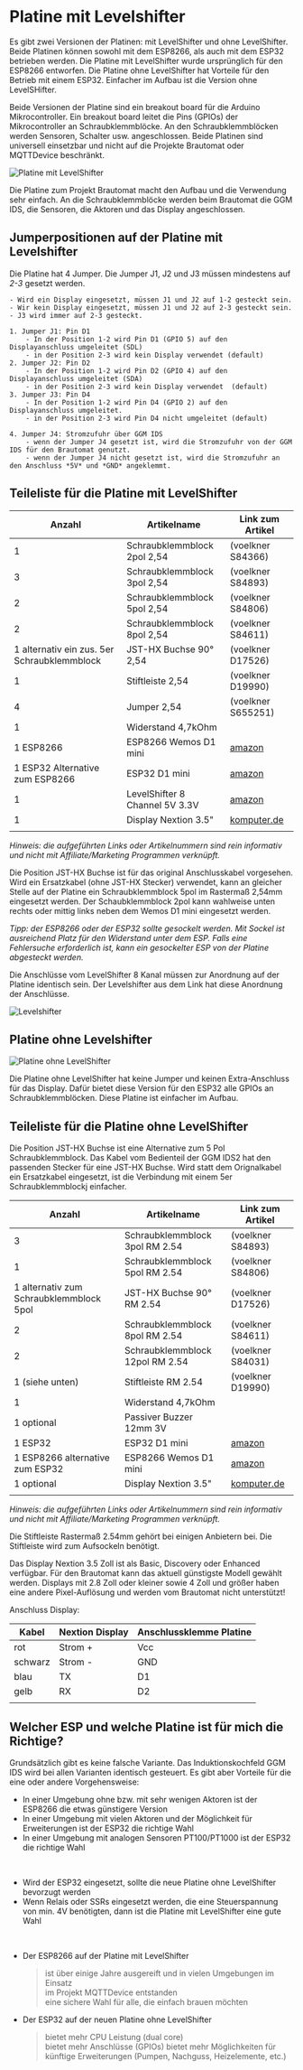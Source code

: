 # Platine mit Levelshifter

Es gibt zwei Versionen der Platinen: mit LevelShifter und ohne LevelShifter. Beide Platinen können sowohl mit dem ESP8266, als auch mit dem ESP32 betrieben werden. Die Platine mit LevelShifter wurde ursprünglich für den ESP8266 entworfen. Die Platine ohne LevelShifter hat Vorteile für den Betrieb mit einem ESP32. Einfacher im Aufbau ist die Version ohne LevelSHifter.

Beide Versionen der Platine sind ein breakout board für die Arduino Mikrocontroller. Ein breakout board leitet die Pins (GPIOs) der Mikrocontroller an Schraubklemmblöcke. An den Schraubklemmblöcken werden Sensoren, Schalter usw. angeschlossen. Beide Platinen sind universell einsetzbar und nicht auf die Projekte Brautomat oder MQTTDevice beschränkt.

![Platine mit LevelShifter](/docs/img/Platine.jpg)

Die Platine zum Projekt Brautomat macht den Aufbau und die Verwendung sehr einfach. An die Schraubklemmblöcke werden beim Brautomat die GGM IDS, die Sensoren, die Aktoren und das Display angeschlossen.

## Jumperpositionen auf der Platine mit Levelshifter

Die Platine hat 4 Jumper. Die Jumper J1, J2 und J3 müssen mindestens auf _2-3_ gesetzt werden.

```Jumpereinstellung Kurzform
- Wird ein Display eingesetzt, müssen J1 und J2 auf 1-2 gesteckt sein. 
- Wir kein Display eingesetzt, müssen J1 und J2 auf 2-3 gesteckt sein. 
- J3 wird immer auf 2-3 gesteckt.

1. Jumper J1: Pin D1 
    - In der Position 1-2 wird Pin D1 (GPIO 5) auf den Displayanschluss umgeleitet (SDL)
    - in der Position 2-3 wird kein Display verwendet (default)
2. Jumper J2: Pin D2
    - In der Position 1-2 wird Pin D2 (GPIO 4) auf den Displayanschluss umgeleitet (SDA)
    - in der Position 2-3 wird kein Display verwendet  (default)
3. Jumper J3: Pin D4
    - In der Position 1-2 wird Pin D4 (GPIO 2) auf den Displayanschluss umgeleitet.
    - in der Position 2-3 wird Pin D4 nicht umgeleitet (default)

4. Jumper J4: Stromzufuhr über GGM IDS
    - wenn der Jumper J4 gesetzt ist, wird die Stromzufuhr von der GGM IDS für den Brautomat genutzt.
    - wenn der Jumper J4 nicht gesetzt ist, wird die Stromzufuhr an den Anschluss *5V* und *GND* angeklemmt.
```

## Teileliste für die Platine mit LevelShifter

| Anzahl                                                | Artikelname                    | Link zum Artikel                  |
| ----------------------------------------------------- | ------------------------------ | --------------------------------- |
| 1                                                     | Schraubklemmblock 2pol 2,54    | (voelkner S84366) |
| 3                                                     | Schraubklemmblock 3pol 2,54    | (voelkner S84893) |
| 2                                                     | Schraubklemmblock 5pol 2,54    | (voelkner S84806) |
| 2                                                     | Schraubklemmblock 8pol 2,54    | (voelkner S84611) |
| 1 alternativ ein zus. 5er Schraubklemmblock           | JST-HX Buchse 90° 2,54         | (voelkner D17526) |
| 1                                                     | Stiftleiste 2,54               | (voelkner D19990) |
| 4                                                     | Jumper 2,54                    | (voelkner S655251) |
| 1                                                     | Widerstand 4,7kOhm             |  |
| 1 ESP8266                                             | ESP8266 Wemos D1 mini          | [amazon](https://www.amazon.de/dp/B08BTYHJM1/?coliid=I3HCHU407TLWGX&colid=I7GQB171JGLX&psc=1&ref_=cm_sw_r_cp_ud_lstpd_2FHXW05SH9AGJ9Z8WH2K) |
| 1 ESP32 Alternative zum ESP8266                       | ESP32 D1 mini                  | [amazon](https://www.amazon.de/dp/B08BTRQNB3/?coliid=I3GILWFH2TDYH9&colid=I7GQB171JGLX&ref_=list_c_wl_lv_ov_lig_dp_it&th=1) |
| 1                                                     | LevelShifter 8 Channel 5V 3.3V | [amazon](https://www.amazon.de/dp/B07HC5PB58/?coliid=I3T4KSZWWNYE26&colid=I7GQB171JGLX&psc=1&ref_=cm_sw_r_cp_ud_lstpd_YCVXDMRW8G4N4MVXQXC5) |
| 1                                                     | Display Nextion 3.5" | [komputer.de](https://www.komputer.de/zen/index.php?main_page=product_info&cPath=30&products_id=617&zenid=l8eg2n29r5iai1l7ur8c8c5nu3) |
|                                                       |                                |                                   |

_Hinweis: die aufgeführten Links oder Artikelnummern sind rein informativ und nicht mit Affiliate/Marketing Programmen verknüpft._

Die Position JST-HX Buchse ist für das original Anschlusskabel vorgesehen. Wird ein Ersatzkabel (ohne JST-HX Stecker) verwendet, kann an gleicher Stelle auf der Platine ein Schraubklemmblock 5pol im Rastermaß 2,54mm eingesetzt werden. Der Schaubklemmblock 2pol kann wahlweise unten rechts oder mittig links neben dem Wemos D1 mini eingesetzt werden.

_Tipp:_ _der ESP8266 oder der ESP32 sollte gesockelt werden. Mit Sockel ist ausreichend Platz für den Widerstand unter dem ESP. Falls eine Fehlersuche erforderlich ist, kann ein gesockelter ESP von der Platine abgesteckt werden._

Die Anschlüsse vom LevelShifter 8 Kanal müssen zur Anordnung auf der Platine identisch sein. Der Levelshifter aus dem Link hat diese Anordnung der Anschlüsse.

![Levelshifter](/docs/img/Levelshifter.jpg)

## Platine ohne Levelshifter

![Platine ohne LevelShifter](/docs/img/Platine20.jpg)

Die Platine ohne LevelShifter hat keine Jumper und keinen Extra-Anschluss für das Display. Dafür bietet diese Version für den ESP32 alle GPIOs an Schraubklemmblöcken. Diese Platine ist einfacher im Aufbau.

## Teileliste für die Platine ohne LevelShifter

Die Position JST-HX Buchse ist eine Alternative zum 5 Pol Schraubklemmblock. Das Kabel vom Bedienteil der GGM IDS2 hat den passenden Stecker für eine JST-HX Buchse. Wird statt dem Orignalkabel ein Ersatzkabel eingesetzt, ist die Verbindung mit einem 5er Schraubklemmblockj einfacher.

| Anzahl                                                | Artikelname                    | Link zum Artikel                  |
| ----------------------------------------------------- | ------------------------------ | --------------------------------- |
| 3                                                     | Schraubklemmblock 3pol RM 2.54 | (voelkner S84893) |
| 1                                                     | Schraubklemmblock 5pol RM 2.54 | (voelkner S84806) |
| 1 alternativ zum Schraubklemmblock 5pol               | JST-HX Buchse 90° RM 2.54      | (voelkner D17526) |
| 2                                                     | Schraubklemmblock 8pol RM 2.54 | (voelkner S84611) |
| 2                                                     | Schraubklemmblock 12pol RM 2.54| (voelkner S84031) |
| 1 (siehe unten)                                       | Stiftleiste RM 2.54            | (voelkner D19990) |
| 1                                                     | Widerstand 4,7kOhm             |                           |
| 1 optional                                            | Passiver Buzzer 12mm 3V        |                           |
| 1 ESP32                                               | ESP32 D1 mini                  | [amazon](https://www.amazon.de/dp/B08BTRQNB3/?coliid=I3GILWFH2TDYH9&colid=I7GQB171JGLX&ref_=list_c_wl_lv_ov_lig_dp_it&th=1) |
| 1 ESP8266 alternative zum ESP32                       | ESP8266 Wemos D1 mini          | [amazon](https://www.amazon.de/dp/B08BTYHJM1/?coliid=I3HCHU407TLWGX&colid=I7GQB171JGLX&psc=1&ref_=cm_sw_r_cp_ud_lstpd_2FHXW05SH9AGJ9Z8WH2K) |
| 1 optional                                            | Display Nextion 3.5" | [komputer.de](https://www.komputer.de/zen/index.php?main_page=product_info&cPath=30&products_id=617&zenid=l8eg2n29r5iai1l7ur8c8c5nu3) |
|                                                       |                                |                                   |

_Hinweis: die aufgeführten Links oder Artikelnummern sind rein informativ und nicht mit Affiliate/Marketing Programmen verknüpft._

Die Stiftleiste Rastermaß 2.54mm gehört bei einigen Anbietern bei. Die Stiftleiste wird zum Aufsockeln benötigt.

Das Display Nextion 3.5 Zoll ist als Basic, Discovery oder Enhanced verfügbar. Für den Brautomat kann das aktuell günstigste Modell gewählt werden. Displays mit 2.8 Zoll oder kleiner sowie 4 Zoll und größer haben eine andere Pixel-Auflösung und werden vom Brautomat nicht unterstützt!

Anschluss Display:

| Kabel         | Nextion Display | Anschlussklemme Platine  |
| ------------- | --------------- | ------------------------ |
|     rot       | Strom + | Vcc |
|   schwarz     | Strom - | GND |
|    blau       | TX      | D1 |
|    gelb       | RX      | D2 |
|               |         |    |

## Welcher ESP und welche Platine ist für mich die Richtige?

Grundsätzlich gibt es keine falsche Variante. Das Induktionskochfeld GGM IDS wird bei allen Varianten identisch gesteuert. Es gibt aber Vorteile für die eine oder andere Vorgehensweise:

* In einer Umgebung ohne bzw. mit sehr wenigen Aktoren ist der ESP8266 die etwas günstigere Version
* In einer Umgebung mit vielen Aktoren und der Möglichkeit für Erweiterungen ist der ESP32 die richtige Wahl
* In einer Umgebung mit analogen Sensoren PT100/PT1000 ist der ESP32 die richtige Wahl

</br>

* Wird der ESP32 eingesetzt, sollte die neue Platine ohne LevelShifter bevorzugt werden
* Wenn Relais oder SSRs eingesetzt werden, die eine Steuerspannung von min. 4V benötigten, dann ist die Platine mit LevelShifter eine gute Wahl

</br>

* Der ESP8266 auf der Platine mit LevelShifter
    > ist über einige Jahre ausgereift und in vielen Umgebungen im Einsatz\
    > im Projekt MQTTDevice entstanden\
    > eine sichere Wahl für alle, die einfach brauen möchten
* Der ESP32 auf der neuen Platine ohne LevelShifter
    > bietet mehr CPU Leistung (dual core)\
    > bietet mehr Anschlüsse (GPIOs)
    > bietet mehr Möglichkeiten für künftige Erweiterungen (Pumpen, Nachguss, Heizelemente, etc.)
